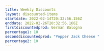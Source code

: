 ```yaml
---
title: Weekly Discounts
layout: discounted-items
startdate: 2022-02-14T20:32:56.156Z
enddate: 2022-02-26T20:32:56.166Z
firstdiscountedprod: German Balogna
percentage1: 10
seconddiscountedprod: "Pepper Jack Cheese "
percentage2: 10
---
```

